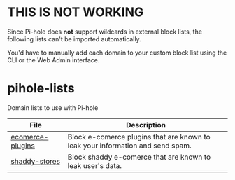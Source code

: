 # THIS IS NOT WORKING

Since Pi-hole does **not** support wildcards in external block lists, the following lists can't be imported automatically.

You'd have to manually add each domain to your custom block list using the CLI or the Web Admin interface.

# pihole-lists
Domain lists to use with Pi-hole

| File                                                                                                    | Description                                                                    |
| ------------------------------------------------------------------------------------------------------- | ------------------------------------------------------------------------------ |
| [ecomerce-plugins](https://raw.githubusercontent.com/guilhermednt/pihole-lists/master/ecomerce-plugins) | Block e-comerce plugins that are known to leak your information and send spam. |
| [shaddy-stores](https://raw.githubusercontent.com/guilhermednt/pihole-lists/master/shaddy-stores)       | Block shaddy e-comerce that are known to leak user's data.                     |
